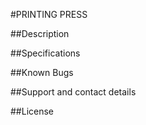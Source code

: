 #PRINTING PRESS

##Description

##Specifications

##Known Bugs

##Support and contact details

##License
